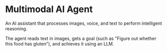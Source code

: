 # Multimodal AI Agent

An AI assistant that processes images, voice, and text to perform intelligent reasoning.

The agent reads text in images, gets a goal (such as "Figure out whether this food has gluten"), and achieves it using an LLM.
